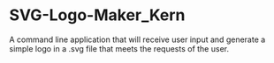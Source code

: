# SVG-Logo-Maker_Kern
A command line application that will receive user input and generate a simple logo in a .svg file that meets the requests of the user.
